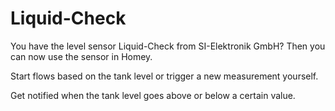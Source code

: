 # Liquid-Check

You have the level sensor Liquid-Check from SI-Elektronik GmbH? Then you can now use the sensor in Homey.

Start flows based on the tank level or trigger a new measurement yourself.

Get notified when the tank level goes above or below a certain value.
